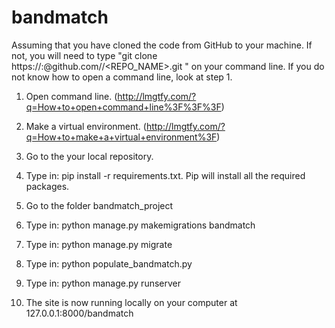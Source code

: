 # bandmatch

Assuming that you have cloned the code from GitHub to your machine. If not, you will need to type "git clone https://<USERNAME>:<PASSWORD>@github.com/<OWNER>/<REPO_NAME>.git <workspace>" on your command line. If you do not know how to open a command line, look at step 1.

1) Open command line. (http://lmgtfy.com/?q=How+to+open+command+line%3F%3F%3F)

2) Make a virtual environment. (http://lmgtfy.com/?q=How+to+make+a+virtual+environment%3F)

3) Go to the your local repository.

4) Type in: pip install -r requirements.txt. Pip will install all the required packages.

5) Go to the folder bandmatch_project

6) Type in: python manage.py makemigrations bandmatch

7) Type in: python manage.py migrate

8) Type in: python populate_bandmatch.py

9) Type in: python manage.py runserver

10) The site is now running locally on your computer at 127.0.0.1:8000/bandmatch